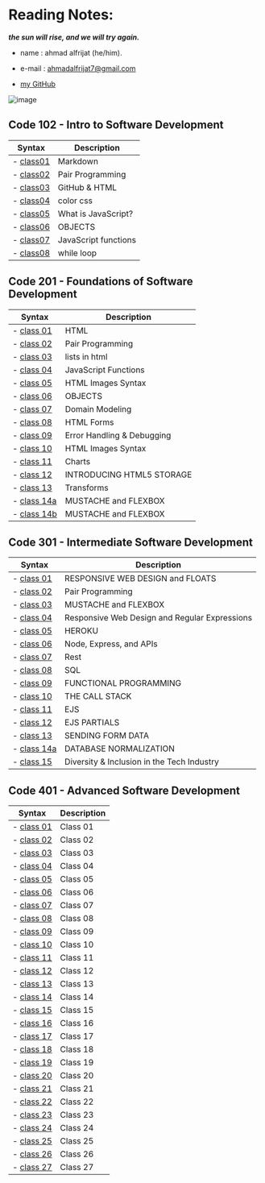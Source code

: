 # Reading Notes:

***the sun will rise, and we will try again.***

* name : ahmad alfrijat (he/him).

* e-mail : ahmadalfrijat7@gmail.com 

* [my GitHub](https://github.com/ahmadfrijathttp://github.com)


 

![image](https://wpshopmart.com/wp-content/uploads/2016/10/Code-It-Logical-HD-Wallpaper-1.jpg)



## Code 102 - Intro to Software Development
| Syntax                                                               | Description                           |
| -------------------------------------------------------------------- | ------------------------------------- |
| - [class01](https://ahmadfrijat.github.io/reading-notes/read2)       |  Markdown                             |
| - [class02](https://ahmadfrijat.github.io/reading-notes/read2)       |  Pair Programming                     |
| - [class03](https://ahmadfrijat.github.io/reading-notes-03/.)        |   GitHub & HTML                       |
| - [class04](https://ahmadfrijat.github.io/reading-notes-03/.)        |   color css                           |
| - [class05](https://ahmadfrijat.github.io/reading-notes/05)          |   What is JavaScript?                 |
| - [class06](https://ahmadfrijat.github.io/reading-notes/06)          |   OBJECTS                             |
| - [class07](https://ahmadfrijat.github.io/reading-notes/07)          |  JavaScript functions                 |
| - [class08](https://ahmadfrijat.github.io/reading-notes/08)          |   while loop                          |



## Code 201 - Foundations of Software Development
| Syntax                                                               | Description                           |
| -------------------------------------------------------------------- | ------------------------------------- |
| - [class 01](https://ahmadfrijat.github.io/reading-notes-01/01)      |  HTML                                 |
| - [class 02](https://ahmadfrijat.github.io/reading-notes-01/02)      |  Pair Programming                     |
| - [class 03](https://ahmadfrijat.github.io/reading-notes-01/03)      |   lists in html                       |
| - [class 04](https://ahmadfrijat.github.io/reading-notes-01/04)      |   JavaScript Functions                |
| - [class 05](https://ahmadfrijat.github.io/reading-notes-01/05)      |   HTML Images Syntax                  |
| - [class 06](https://ahmadfrijat.github.io/reading-notes-01/06)      |   OBJECTS                             |
| - [class 07](https://ahmadfrijat.github.io/reading-notes-01/07)      |   Domain Modeling                     |
| - [class 08](https://ahmadfrijat.github.io/reading-notes-01/08)      |   HTML Forms                          |
| - [class 09](https://ahmadfrijat.github.io/reading-notes-01/09)      |   Error Handling & Debugging          |
| - [class 10](https://ahmadfrijat.github.io/reading-notes-01/10)      |   HTML Images Syntax                  |
| - [class 11](https://ahmadfrijat.github.io/reading-notes-01/11)      |   Charts                              |
| - [class 12](https://ahmadfrijat.github.io/reading-notes-01/12)      |   INTRODUCING HTML5 STORAGE           |
| - [class 13](https://ahmadfrijat.github.io/reading-notes-01/13)      |   Transforms                          |
| - [class 14a](https://ahmadfrijat.github.io/reading-notes-01/14a)    |   MUSTACHE and FLEXBOX                |
| - [class 14b](https://ahmadfrijat.github.io/reading-notes-01/14b)    |   MUSTACHE and FLEXBOX                |
## Code 301 - Intermediate Software Development
| Syntax                                                               | Description                                      |
| -------------------------------------------------------------------- | ------------------------------------------------ |
| - [class 01](https://ahmadfrijat.github.io/reading-notes-/01)        |  RESPONSIVE WEB DESIGN and FLOATS                |
| - [class 02](https://ahmadfrijat.github.io/reading-notes-/02)        |   Pair Programming                               |
| - [class 03](https://ahmadfrijat.github.io/reading-notes-/03)        |   MUSTACHE and FLEXBOX                           |
| - [class 04](https://ahmadfrijat.github.io/reading-notes-/04)        |   Responsive Web Design and Regular Expressions  |
| - [class 05](https://ahmadfrijat.github.io/reading-notes-/05)        |   HEROKU                                         |
| - [class 06](https://ahmadfrijat.github.io/reading-notes-/06)        |   Node, Express, and APIs                        |
| - [class 07](https://ahmadfrijat.github.io/reading-notes-/07)        |   Rest                                           |
| - [class 08](https://ahmadfrijat.github.io/reading-notes-/08)        |   SQL                                            |
| - [class 09](https://ahmadfrijat.github.io/reading-notes-/09)        |   FUNCTIONAL PROGRAMMING                         |
| - [class 10](https://ahmadfrijat.github.io/reading-notes-/10)        |   THE CALL STACK                                 |
| - [class 11](https://ahmadfrijat.github.io/reading-notes-/11)        |   EJS                                            |
| - [class 12](https://ahmadfrijat.github.io/reading-notes-/12)        |   EJS PARTIALS                                   |
| - [class 13](https://ahmadfrijat.github.io/reading-notes-/13)        |   SENDING FORM DATA                              |
| - [class 14a](https://ahmadfrijat.github.io/reading-notes-/14a)      |   DATABASE NORMALIZATION                         |
| - [class 15](https://ahmadfrijat.github.io/reading-notes-/15)        |   Diversity & Inclusion in the Tech Industry     |


## Code 401 - Advanced Software Development
| Syntax                                                               | Description                                      |
| -------------------------------------------------------------------- | ------------------------------------------------ |
| - [class 01](https://ahmadfrijat.github.io/reading-notes-/41)        |  Class 01                                        |
| - [class 02](https://ahmadfrijat.github.io/reading-notes-/42)        |  Class 02                                        |
| - [class 03](https://ahmadfrijat.github.io/reading-notes-/43)        |  Class 03                                        |
| - [class 04](https://ahmadfrijat.github.io/reading-notes-/44)        |  Class 04                                        |
| - [class 05](https://ahmadfrijat.github.io/reading-notes-/45)        |  Class 05                                        |
| - [class 06](https://ahmadfrijat.github.io/reading-notes-/46)        |  Class 06                                        |
| - [class 07](https://ahmadfrijat.github.io/reading-notes-/47)        |  Class 07                                        |
| - [class 08](https://ahmadfrijat.github.io/reading-notes-/48)        |  Class 08                                        |
| - [class 09](https://ahmadfrijat.github.io/reading-notes-/49)        |  Class 09                                        |
| - [class 10](https://ahmadfrijat.github.io/reading-notes-/50)        |  Class 10                                        |
| - [class 11](https://ahmadfrijat.github.io/reading-notes-/51)        |  Class 11                                        |
| - [class 12](https://ahmadfrijat.github.io/reading-notes-/52)        |  Class 12                                        |
| - [class 13](https://ahmadfrijat.github.io/reading-notes-/53)        |  Class 13                                        |
| - [class 14](https://ahmadfrijat.github.io/reading-notes-/54)        |  Class 14                                        |
| - [class 15](https://ahmadfrijat.github.io/reading-notes-/55)        |  Class 15                                        |
| - [class 16](https://ahmadfrijat.github.io/reading-notes-/56)        |  Class 16                                        |
| - [class 17](https://ahmadfrijat.github.io/reading-notes-/57)        |  Class 17                                        |
| - [class 18](https://ahmadfrijat.github.io/reading-notes-/58)        |  Class 18                                        |
| - [class 19](https://ahmadfrijat.github.io/reading-notes-/59)        |  Class 19                                        |
| - [class 20](https://ahmadfrijat.github.io/reading-notes-/60)        |  Class 20                                        |
| - [class 21](https://ahmadfrijat.github.io/reading-notes-/61)        |  Class 21                                        |
| - [class 22](https://ahmadfrijat.github.io/reading-notes-/62)        |  Class 22                                        |
| - [class 23](https://ahmadfrijat.github.io/reading-notes-/63)        |  Class 23                                        |
| - [class 24](https://ahmadfrijat.github.io/reading-notes-/64)        |  Class 24                                        |
| - [class 25](https://ahmadfrijat.github.io/reading-notes-/65)        |  Class 25                                        |
| - [class 26](https://ahmadfrijat.github.io/reading-notes-/66)        |  Class 26                                        |
| - [class 27](https://ahmadfrijat.github.io/reading-notes-/67)        |  Class 27                                        |

